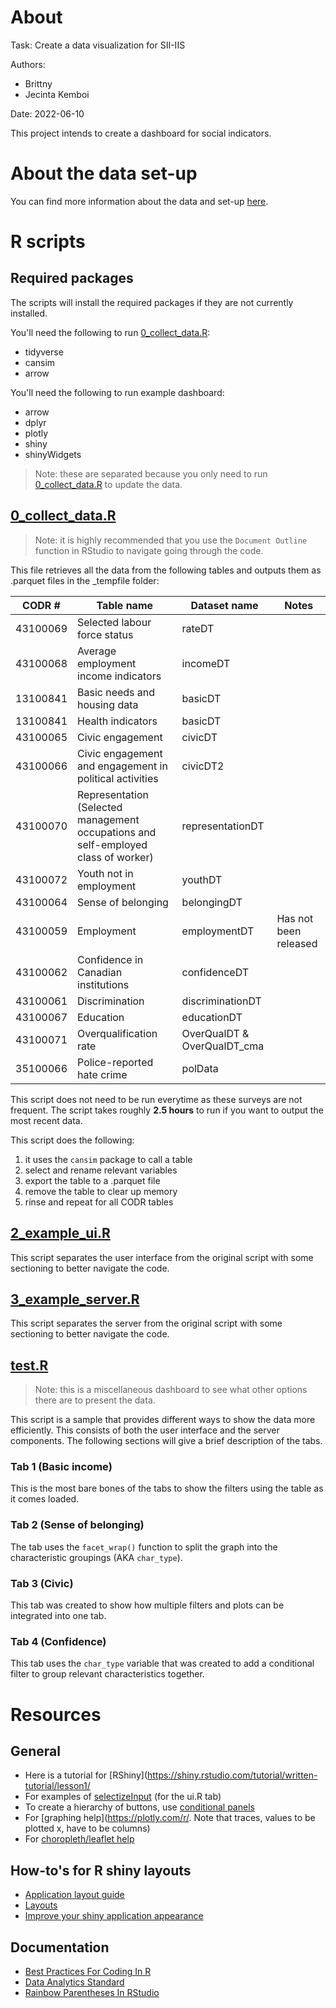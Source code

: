 # About

Task: Create a data visualization for SII-IIS

Authors: 

- Brittny
- Jecinta Kemboi

Date: 2022-06-10

This project intends to create a dashboard for social indicators.

# About the data set-up

You can find more information about the data and set-up [here](https://klaxonklaxoff.github.io/SocialINC/).

# R scripts

## Required packages

The scripts will install the required packages if they are not currently installed.

You'll need the following to run [0_collect_data.R](https://github.com/klaxonklaxoff/SocialINC/blob/main/1_collect_data.R):

- tidyverse
- cansim
- arrow

You'll need the following to run example dashboard:

- arrow
- dplyr
- plotly
- shiny
- shinyWidgets

> Note: these are separated because you only need to run [0_collect_data.R](https://github.com/klaxonklaxoff/SocialINC/blob/main/1_collect_data.R) to update the data.

## [0_collect_data.R](https://github.com/klaxonklaxoff/SocialINC/blob/main/1_collect_data.R)

> Note: it is highly recommended that you use the `Document Outline` function in RStudio to navigate going through the code.

This file retrieves all the data from the following tables and outputs them as .parquet files in the _tempfile folder:

| CODR # | Table name | Dataset name | Notes |
|---|---|---|----|
| 43100069 | Selected labour force status | rateDT | |
| 43100068 | Average employment income indicators | incomeDT | |
| 13100841 | Basic needs and housing data | basicDT | |
| 13100841 | Health indicators | basicDT | |
| 43100065 | Civic engagement| civicDT | |
| 43100066 | Civic engagement and engagement in political activities | civicDT2 | |
| 43100070 | Representation (Selected management occupations and self-employed class of worker) | representationDT | |
| 43100072 | Youth not in employment | youthDT | |
| 43100064 | Sense of belonging | belongingDT | |
| 43100059 | Employment | employmentDT | Has not been released |
| 43100062 | Confidence in Canadian institutions | confidenceDT | |
| 43100061 | Discrimination | discriminationDT | |
| 43100067 | Education | educationDT | |
| 43100071 | Overqualification rate | OverQualDT & OverQualDT_cma | |
| 35100066 | Police-reported hate crime | polData | |

This script does not need to be run everytime as these surveys are not frequent. The script takes roughly **2.5 hours** to run if you want to output the most recent data.

This script does the following:

1. it uses the `cansim` package to call a table
2. select and rename relevant variables
3. export the table to a .parquet file
4. remove the table to clear up memory
5. rinse and repeat for all CODR tables

## [2_example_ui.R](https://github.com/klaxonklaxoff/SocialINC/blob/main/2_ui.R)

This script separates the user interface from the original script with some sectioning to better navigate the code.

## [3_example_server.R](https://github.com/klaxonklaxoff/SocialINC/blob/main/3_server.R)

This script separates the server from the original script with some sectioning to better navigate the code.

## [test.R](https://github.com/klaxonklaxoff/SocialINC/blob/main/test.R)

> Note: this is a miscellaneous dashboard to see what other options there are to present the data.

This script is a sample that provides different ways to show the data more efficiently. This consists of both the user interface and the server components. The following sections will give a brief description of the tabs.

### Tab 1 (Basic income)

This is the most bare bones of the tabs to show the filters using the table as it comes loaded.

### Tab 2 (Sense of belonging)

The tab uses the `facet_wrap()` function to split the graph into the characteristic groupings (AKA `char_type`).

### Tab 3 (Civic)

This tab was created to show how multiple filters and plots can be integrated into one tab.

### Tab 4 (Confidence)

This tab uses the `char_type` variable that was created to add a conditional filter to group relevant characteristics together. 

# Resources

## General

- Here is a tutorial for [RShiny](https://shiny.rstudio.com/tutorial/written-tutorial/lesson1/
- For examples of [selectizeInput](https://shiny.rstudio.com/gallery/selectize-examples.html) (for the ui.R tab)
- To create a hierarchy of buttons, use [conditional panels](https://shiny.rstudio.com/reference/shiny/1.4.0/conditionalPanel.html)
- For [graphing help](https://plotly.com/r/. Note that traces, values to be plotted x, have to be columns)
- For [choropleth/leaflet help](https://rstudio.github.io/leaflet/json.html)

## How-to's for R shiny layouts

- [Application layout guide](https://shiny.rstudio.com/articles/layout-guide.html)
- [Layouts](https://www.bioinformatics.babraham.ac.uk/shiny/Intro_to_Shiny_course/examples/04.1_layouts/)
- [Improve your shiny application appearance](https://www.christophenicault.com/post/improve_shiny_ui/)

## Documentation
- [Best Practices For Coding In R](https://surge-team.pages.cloud.statcan.ca/blog/2022-07/best_practices_for_coding_in_r/)
- [Data Analytics Standard](https://digital.pages.cloud.statcan.ca/playbook/solutions/data-analytics/standard/)
- [Rainbow Parentheses In RStudio](https://surge-team.pages.cloud.statcan.ca/blog/2022-03/rainbow_parentheses/)
